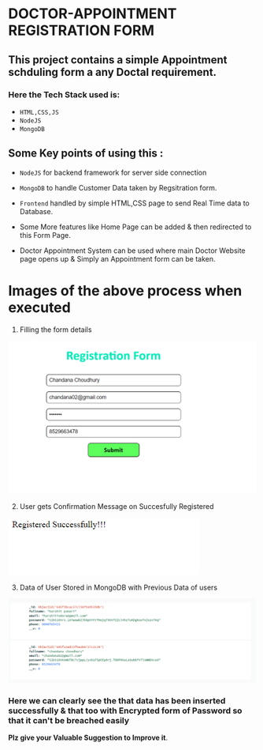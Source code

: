 # **DOCTOR-APPOINTMENT REGISTRATION FORM**

## This project contains a simple Appointment schduling form a any Doctal requirement.

### Here the Tech Stack used is:

* `HTML,CSS,JS`
* `NodeJS` 
* `MongoDB`

## Some Key points of using this :
* `NodeJS` for backend framework for server side connection
* `MongoDB` to handle Customer Data taken by Regsitration form.
* `Frontend` handled by simple HTML,CSS page to send Real Time data to Database.

* Some More features like Home Page can be added & then redirected to this Form Page.
* Doctor Appointment System can be used where main Doctor Website page opens up & Simply an Appointment form can be taken.
# **Images of the above process when executed**

1. Filling the form details 

![Registration](Screenshots/Registration.PNG)

2. User gets Confirmation Message on Succesfully Registered

![Register Successfully](Screenshots/Register%20Successfully.PNG)

3. Data of User Stored in MongoDB with Previous Data of users

![Database](Screenshots/Data%20Insert.png)
### Here we can clearly see the that data has been inserted successfully & that too with Encrypted form of Password so that it can't be breached easily


**Plz give your Valuable Suggestion to Improve it**.